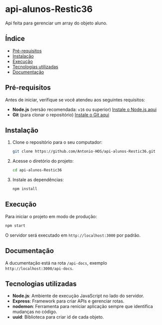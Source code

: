 # api-alunos-Restic36

Api feita para gerenciar um array do objeto aluno.

## Índice

- [Pré-requisitos](#pré-requisitos)
- [Instalação](#instalação)
- [Execução](#execução)
- [Tecnologias utilizadas](#tecnologias-utilizadas)
- [Documentação](#Documentação)

## Pré-requisitos

Antes de iniciar, verifique se você atendeu aos seguintes requisitos:

- **Node.js** (versão recomendada: `v16` ou superior) [Instale o Node.js aqui](https://nodejs.org)
- **Git** (para clonar o repositório) [Instale o Git aqui](https://git-scm.com)

## Instalação

1. Clone o repositório para o seu computador:

   ```bash
   git clone https://github.com/Antonio-HOS/api-alunos-Restic36.git
   ```

2. Acesse o diretório do projeto:

   ```bash
   cd api-alunos-Restic36
   ```

3. Instale as dependências:

   ```bash
   npm install
   ```

## Execução

Para iniciar o projeto em modo de produção:

```bash
npm start
```

O servidor será executado em `http://localhost:3000` por padrão.


## Documentação
A ducumentação está na rota `/api-docs`, exemplo `http://localhost:3000/api-docs`.

## Tecnologias utilizadas

- **Node.js**: Ambiente de execução JavaScript no lado do servidor.
- **Express**: Framework para criar APIs e gerenciar rotas.
- **nodemon**: Ferramenta para reniciar aplicação sempre que identifica mudanças no código.
- **uuid**: Biblioteca para criar id de cada objeto.


